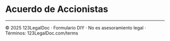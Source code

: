 # Acuerdo de Accionistas

---
© 2025 123LegalDoc · Formulario DIY · No es asesoramiento legal · Términos: 123LegalDoc.com/terms
